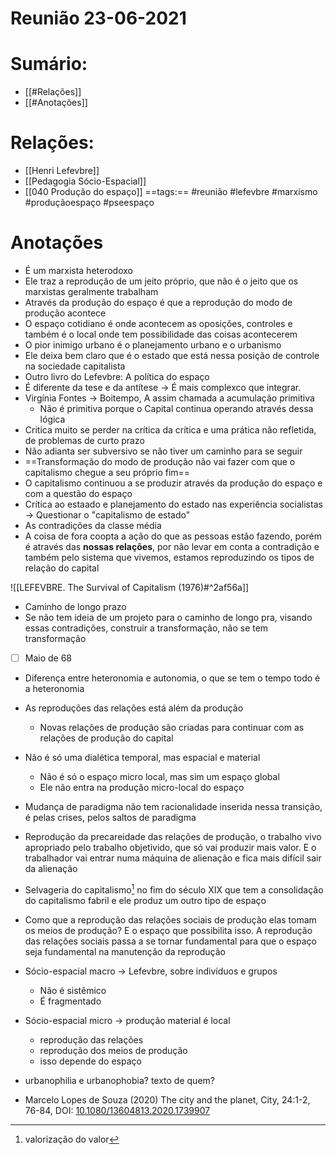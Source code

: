 # Reunião 23-06-2021
# Sumário:
- [[#Relações]]
- [[#Anotações]]
# Relações:
- [[Henri Lefevbre]]
- [[Pedagogia Sócio-Espacial]]
- [[040 Produção do espaço]]
==tags:== #reunião #lefevbre #marxismo #produçãoespaço #pseespaço 

# Anotações 

- É um marxista heterodoxo 
- Ele traz a reprodução de um jeito próprio, que não é o jeito que os marxistas geralmente trabalham 
- Através da produção do espaço é que a reprodução do modo de produção acontece 
- O espaço cotidiano é onde acontecem as oposições, controles e também é o local onde tem possibilidade das coisas acontecerem 
- O pior inimigo urbano é o planejamento urbano e o urbanismo 
- Ele deixa bem claro que é o estado que está nessa posição de controle na sociedade capitalista 
- Outro livro do Lefevbre: A política do espaço 
- É diferente da tese e da antítese -> É mais complexco que integrar. 
- Virgínia Fontes -> Boitempo, A assim chamada a acumulação primitiva 
	- Não é primitiva porque o Capital continua operando através dessa lógica 
- Critica muito se perder na crítica da crítica e uma prática não refletida, de problemas de curto prazo 
- Não adianta ser subversivo se não tiver um caminho para se seguir 
- ==Transformação do modo de produção não vai fazer com que o capitalismo chegue a seu próprio fim== 
- O capitalismo continuou a se produzir através da produção do espaço e com a questão do espaço 
- Crítica ao estaado e planejamento do estado nas experiência socialistas -> Questionar o "capitalismo de estado"
- As contradições da classe média 
- A coisa de fora coopta a ação do que as pessoas estão fazendo, porém é através das **nossas relações**, por não levar em conta a contradição e também pelo sistema que vivemos, estamos reproduzindo os tipos de relação do capital 

 ![[LEFEVBRE. The Survival of Capitalism (1976)#^2af56a]]
- Caminho de longo prazo 
- Se não tem ideia de um projeto para o caminho de longo pra, visando essas contradições, construir a transformação, não se tem transformação 
- [ ] Maio de 68
- Diferença entre heteronomia e autonomia, o que se tem o tempo todo é a heteronomia 
- As reproduções das relações está além da produção 
	- Novas relações de produção são criadas para continuar com as relações de produção do capital 

- Não é só uma dialética temporal, mas espacial e material 
	- Não é só o espaço micro local, mas sim um espaço global 
	- Ele não entra na produção micro-local do espaço 
- Mudança de paradigma não tem racionalidade inserida nessa transição, é pelas crises, pelos saltos de paradigma 
- Reprodução da precareidade das relações de produção, o trabalho vivo apropriado pelo trabalho objetivido, que só vai produzir mais valor. E o trabalhador vai entrar numa máquina de alienação e fica mais difícil sair da alienação 
- Selvageria do capitalismo[^1] no fim do século XIX que tem a consolidação do capitalismo fabril e ele produz um outro tipo de espaço 
- Como que a reprodução das relações sociais de produção elas tomam os meios de produção? E o espaço que possibilita isso. A reprodução das relações sociais passa a se tornar fundamental para que o espaço seja fundamental na manutenção da reprodução
- Sócio-espacial macro -> Lefevbre, sobre indivíduos e grupos 
	- Não é sistêmico
	- É fragmentado 
- Sócio-espacial micro -> produção material é local 
	- reprodução das relações 
	- reprodução dos meios de produção 
	- isso depende do espaço 
- urbanophilia e urbanophobia? texto de quem? 
- Marcelo Lopes de Souza (2020) The city and the planet, City, 24:1-2, 76-84, DOI: [10.1080/13604813.2020.1739907](https://doi.org/10.1080/13604813.2020.1739907)

[^1]: valorização do valor
